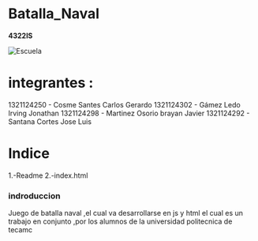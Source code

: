 # Batalla_Naval

**4322IS**

![Escuela](https://www.bing.com/images/search?view=detailV2&ccid=9I%2bDSHWj&id=35AD63AD9ADA8091F354E7D8B0149CA738348EB0&thid=OIP.9I-DSHWjnlQ_SnoMafdr2AAAAA&mediaurl=https%3a%2f%2fth.bing.com%2fth%2fid%2fR.f48f834875a39e543f4a7a0c69f76bd8%3frik%3dsI40OKecFLDY5w%26riu%3dhttp%253a%252f%252fuptecamac.edomex.gob.mx%252fsites%252fuptecamac.edomex.gob.mx%252ffiles%252fimages%252fingenier%25c3%25ada%2ben%2bsoftware.png%26ehk%3dwGjo3v9%252bSVBiOJJwy6%252bFDgzYfperq8KvzC%252f9x9EwK0A%253d%26risl%3d%26pid%3dImgRaw%26r%3d0%26sres%3d1%26sresct%3d1%26srh%3d799%26srw%3d911&exph=386&expw=440&q=universidad+politecnica+de+tecamac&simid=608003340369277660&FORM=IRPRST&ck=11FD547FC53C3309BB2C942835BD6959&selectedIndex=13&ajaxhist=0&ajaxserp=0)

# integrantes :

1321124250 - Cosme Santes Carlos Gerardo
1321124302 - Gámez Ledo Irving Jonathan
1321124298 - Martinez Osorio brayan Javier
1321124292 - Santana Cortes Jose Luis


# Indice

1.-Readme 
2.-index.html

### indroduccion
Juego de batalla naval ,el cual va desarrollarse en js y html
el cual es un trabajo en conjunto ,por los alumnos de la universidad politecnica de tecamc


